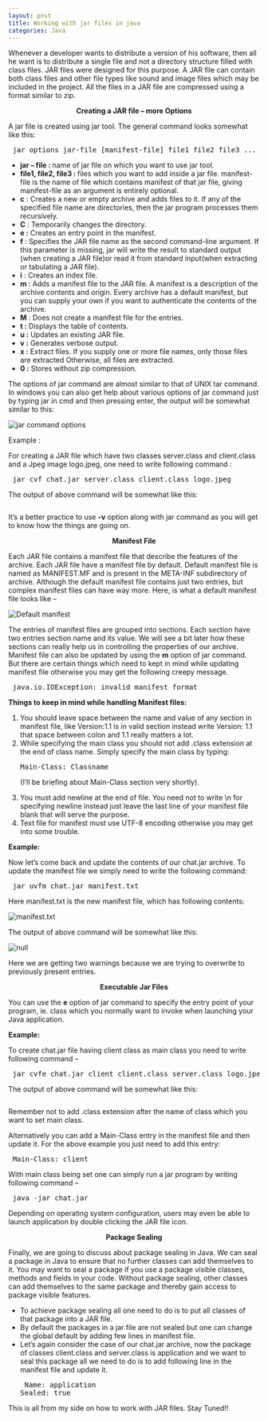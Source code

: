 ```yaml
---
layout: post
title: Working with jar files in java
categories: Java
---
```


<p>Whenever a developer wants to distribute a version of his software, then all he want is to distribute a single file and not a directory structure filled with class files. JAR files were designed for this purpose. A JAR file can contain both class files and other file types like sound and image files which may be included in the project. All the files in a JAR file are compressed using a format similar to zip.</p>
<p style="text-align: center"><strong>Creating a JAR file &#8211;  more Options</strong></p>
<p>A jar file is created using jar tool. The general command looks somewhat like this:</p>
<pre> jar options jar-file [manifest-file] file1 file2 file3 ...</pre>
<ul>
<li><strong>jar &#8211; file : </strong>name of jar file on which you want to use jar tool.</li>
<li><strong>file1, file2, file3 : </strong> files which you want to add inside a jar file. manifest-file is the name of file which contains manifest of that jar file, giving manifest-file as an argument is entirely optional.</li>
<li><strong>c</strong> : Creates a new or empty archive and adds files to it. If any of the specified file name are directories, then the jar program processes them recursively.</li>
<li><strong>C</strong> : Temporarily changes the directory.</li>
<li><strong>e :</strong> Creates an entry point in the manifest.</li>
<li><strong>f</strong> : Specifies the JAR file name as the second command-line argument. If this parameter is missing, jar will write the result to standard output (when creating a JAR file)or read it from standard input(when extracting or tabulating a JAR file).</li>
<li><strong>i</strong> : Creates an index file.</li>
<li><strong>m</strong> : Adds a manifest file to the JAR file. A manifest is a description of the archive contents and origin. Every archive has a default manifest, but you can supply your own if you want to authenticate the contents of the archive.</li>
<li><strong>M</strong> : Does not create a manifest file for the entries.</li>
<li><strong>t :</strong> Displays the table of contents.</li>
<li><strong>u :</strong> Updates an existing JAR file.</li>
<li><strong>v :</strong> Generates verbose output.</li>
<li><strong>x :</strong> Extract files. If you supply one or more file names, only those files are extracted Otherwise, all files are extracted.</li>
<li><strong>0 :</strong> Stores without zip compression.</li>
</ul>
<p>The options of jar command are almost similar to that of UNIX tar command. In windows you can also get help about various options of jar command just by typing jar in cmd and then pressing enter, the output will be somewhat similar to this:</p>
<p><img src="http://cdncontribute.geeksforgeeks.org/wp-content/uploads/Capture12.png" alt="jar command options" /></p>
<p>Example :</p>
<p>For creating a JAR file which have two classes server.class and client.class and a Jpeg image logo.jpeg, one need to write following command :</p>
<pre> jar cvf chat.jar server.class client.class logo.jpeg</pre>
<p>The output of above command will be somewhat like this:</p>
<p><img src="http://cdncontribute.geeksforgeeks.org/wp-content/uploads/Capture22.png" alt="" /></p>
<p>It&#8217;s a better practice to use <strong>-v</strong> option along with jar command as you will get to know how the things are going on.</p>
<p style="text-align: center"><strong> Manifest File </strong></p>
<p>Each JAR file contains a manifest file that describe the features of the archive. Each JAR file have a manifest file by default. Default manifest file is named as MANIFEST.MF and is present in the META-INF subdirectory of archive. Although the default manifest file contains just two entries, but complex manifest files can have way more. Here, is what a default manifest file looks like &#8211;</p>
<p><img src="http://cdncontribute.geeksforgeeks.org/wp-content/uploads/Capture3.png" alt="Default manifest" /></p>
<p>The entries of manifest files are grouped into sections. Each section have two entries section name and its value. We will see a bit later how these sections can really help us in controlling the properties of our archive. Manifest file can also be updated by using the <strong>m</strong> option of jar command. But there are certain things which need to kept in mind while updating manifest file otherwise you may get the following creepy message.</p>
<pre> java.io.IOException: invalid manifest format</pre>
<p><strong>Things to keep in mind while handling Manifest files:</strong></p>
<ol>
<li>You should leave space between the name and value of any section in manifest file, like Version:1.1 is in valid section instead write Version: 1.1 that space between colon and 1.1 really matters a lot.</li>
<li>While specifying the main class you should not add .class extension at the end of class name. Simply specify the main class by typing:
<pre>Main-Class: Classname</pre>
<p>(I&#8217;ll be briefing about Main-Class section very shortly).</li>
<li>You must add newline at the end of file. You need not to write \n for specifying newline instead just leave the last line of your manifest file blank that will serve the purpose.</li>
<li>Text file for manifest must use UTF-8 encoding otherwise you may get into some trouble.</li>
</ol>
<p><strong>Example:</strong></p>
<p>Now let&#8217;s come back and update the contents of our chat.jar archive. To update the manifest file we simply need to write the following command:</p>
<pre> jar uvfm chat.jar manifest.txt</pre>
<p>Here manifest.txt is the new manifest file, which has following contents:</p>
<p><img src="http://cdncontribute.geeksforgeeks.org/wp-content/uploads/Capture5.png" alt="manifest.txt" /></p>
<p>The output of above command will be somewhat like this:</p>
<p><img src="http://cdncontribute.geeksforgeeks.org/wp-content/uploads/Capture6.png" alt="null" /></p>
<p>Here we are getting two warnings because we are trying to overwrite to previously present entries.</p>
<p style="text-align: center"><strong> Executable Jar Files </strong></p>
<p>You can use the <strong>e</strong> option of jar command to specify the entry point of your program, ie. class which you normally want to invoke when launching your Java application.</p>
<p><strong>Example:</strong></p>
<p>To create chat.jar file having client class as main class you need to write following command &#8211;</p>
<pre> jar cvfe chat.jar client client.class server.class logo.jpeg</pre>
<p>The output of above command will be somewhat like this:</p>
<p><img src="http://cdncontribute.geeksforgeeks.org/wp-content/uploads/Capture41.png" alt="" /></p>
<p>Remember not to add .class extension after the name of class which you want to set main class.</p>
<p>Alternatively you can add a Main-Class entry in the manifest file and then update it. For the above example you just need to add this entry:</p>
<pre> Main-Class: client</pre>
<p>With main class being set one can simply run a jar program by writing following command &#8211;</p>
<pre> java -jar chat.jar</pre>
<p>Depending on operating system configuration, users may even be able to launch application by double clicking the JAR file icon.</p>
<p style="text-align: center"><strong> Package Sealing </strong></p>
<p>Finally, we are going to discuss about package sealing in Java. We can seal a package in Java to ensure that no further classes can add themselves to it. You may want to seal a package if you use a package visible classes, methods and fields in your code. Without package sealing, other classes can add themselves to the same package and thereby gain access to package visible features.</p>
<ul>
<li>To achieve package sealing all one need to do is to put all classes of that package into a JAR file.</li>
<li> By default the packages in a jar file are not sealed but one can change the global default by adding few lines in manifest file. </li>
<li>Let&#8217;s again consider the case of our chat.jar archive, now the package of classes client.class and server.class is application and we want to seal this package all we need to do is to add following line in the manifest file and update it.
<pre> Name: application
Sealed: true</pre>
<p></li>
</ul>
<p>This is all from my side on how to work with  JAR files. Stay Tuned!!<br />
<br />